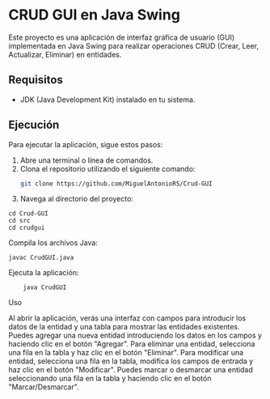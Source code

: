 # CRUD GUI en Java Swing

Este proyecto es una aplicación de interfaz gráfica de usuario (GUI) implementada en Java Swing para realizar operaciones CRUD (Crear, Leer, Actualizar, Eliminar) en entidades.

## Requisitos

- JDK (Java Development Kit) instalado en tu sistema.

## Ejecución

Para ejecutar la aplicación, sigue estos pasos:

1. Abre una terminal o línea de comandos.
2. Clona el repositorio utilizando el siguiente comando:
   ```bash
   git clone https://github.com/MiguelAntonioRS/Crud-GUI

3. Navega al directorio del proyecto:


```
cd Crud-GUI
cd src
cd crudgui
```
   
 Compila los archivos Java:

```
javac CrudGUI.java
```
Ejecuta la aplicación:

```
    java CrudGUI
```
Uso

   Al abrir la aplicación, verás una interfaz con campos para introducir los datos de la entidad y una tabla para mostrar las entidades existentes.
   Puedes agregar una nueva entidad introduciendo los datos en los campos y haciendo clic en el botón "Agregar".
   Para eliminar una entidad, selecciona una fila en la tabla y haz clic en el botón "Eliminar".
   Para modificar una entidad, selecciona una fila en la tabla, modifica los campos de entrada y haz clic en el botón "Modificar". 
   Puedes marcar o desmarcar una entidad seleccionando una fila en la tabla y haciendo clic en el botón "Marcar/Desmarcar".
